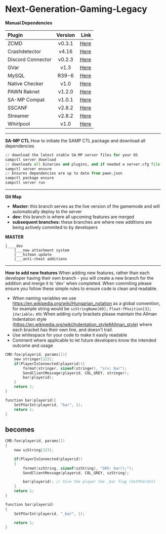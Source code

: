
# Next-Generation-Gaming-Legacy

**Manual Dependencies**

| Plugin            | Version           | Link  |
| :-------------    |:----:   |----:|
|ZCMD              | v0.3.1            | [Here](https://pastebin.com/raw/SbJc7iXa) |
|Crashdetector     | v4.16             | [Here](https://github.com/Zeex/samp-plugin-crashdetect/releases/tag/v4.16) |
|Discord Connector | v0.2.3            | [Here](https://github.com/maddinat0r/samp-discord-connector/releases/tag/v0.2.3) |
|GVar              | v1.3              | [Here](https://github.com/samp-incognito/samp-gvar-plugin/releases/tag/v1.3)|
|MySQL             | R39-6             | [Here](https://github.com/pBlueG/SA-MP-MySQL/releases/tag/R39-6) |
|Native Checker    | v1.0              | [Here](https://forum.sa-mp.com/showthread.php?t=249226) |
|PAWN Raknet       | v1.2.0            | [Here](https://github.com/urShadow/Pawn.RakNet/releases/tag/1.2.0) |
|SA-MP Compat      | v1.0.1            | [Here](https://github.com/AGraber/samp-compat/releases/tag/1.0.1) |
|SSCANF            | v2.8.2            | [Here](https://github.com/maddinat0r/sscanf/releases/tag/v2.8.2) |
|Streamer          | v2.8.2            | [Here](https://github.com/samp-incognito/samp-streamer-plugin/releases/tag/v2.8.2) |
|Whirlpool         | v1.0              | [Here](https://github.com/Southclaws/samp-whirlpool/releases) |

---
**SA-MP CTL**
How to initiate the SAMP CTL package and download all dependencies
```python
// download the latest stable SA-MP server files for your OS
sampctl server download 
// downloads all binaries and plugins, and if needed a server.cfg file
sampctl server ensure 
// Ensures dependencies are up to date from pawn.json
sampctl package ensure 
sampctl server run
```
---
**Git Map**

* **Master:** this branch serves as the live version of the gamemode and will automatically deploy to the server
* **dev:** this branch is where all upcoming features are merged
* **subsequent branches:** these branches are where new additions are being actively commited to by developers


**MASTER**

    |____dev
        |___new attachment system
        |___hitman update
        |___anti-cheat additions
---
**How to add new features**
When adding new features, rather than each developer having their own branch - you will create a new branch for the addition and merge it to 'dev' when completed.
When commiting please ensure you follow these simple rules to ensure code is clean and readable.

 - When naming variables we use
   https://en.wikipedia.org/wiki/Hungarian_notation as a global
   convention, for example string would be `szStringName[69];`
   `Float:fPosition[3];` `iVariable;` etc When adding curly brackets please
   maintain the Allman Indentation style
   (https://en.wikipedia.org/wiki/Indentation_style#Allman_style) where
   each bracket has their own line, and doesn't trail.
 - Use whitespace for your code to make it easily readable
 - Comment where applicable to let future developers know the intended
   outcome and usage

```c
CMD:foo(playerid, params[]){
    new stringer[123];
    if(PlayerIsConnected(playerid)){
        format(stringer, sizeof(stringer), "srv: bar");
        SendClientMessage(playerid, COL_GREY, stringer);
        bar(playerid);
    }
    return 1;
}

function bar(playerid){
    SetPVarInt(playerid, "bar", 1);
    return 1;
}
```

## becomes

```c
CMD:foo(playerid, params[])
{
    new szString[123];

    if(PlayerIsConnected(playerid))
    {
        format(szString, sizeof(szString), "SRV: bar();");
        SendClientMessage(playerid, COL_GREY, szString);

        bar(playerid); // Give the player the _bar flag (SetPVarInt)
    }
    return 1;
}

function bar(playerid)
{
    SetPVarInt(playerid, "_bar", 1);

    return 1;
}

```
